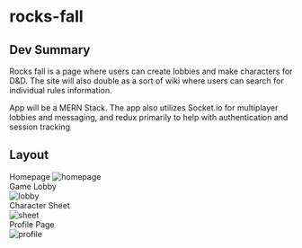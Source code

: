 # rocks-fall
## Dev Summary
  Rocks fall is a page where users can create lobbies and make characters for D&D. The site will also double as a sort of wiki where users
can search for individual rules information.
  
  App will be a MERN Stack. The app also utilizes Socket.io for multiplayer lobbies and messaging, and redux primarily to help with authentication and session tracking
  
## Layout
  Homepage
![homepage](https://drive.google.com/uc?export=view&id=1txYgHhwzFsHl5Hd3bCj2jkX_EyeAnH5a)  
  Game Lobby  
![lobby](https://drive.google.com/uc?export=view&id=1s5fwdt_Mklv9lEpwkODCbKbXNbj4vbc5)  
  Character Sheet  
![sheet](https://drive.google.com/uc?export=view&id=1AtqJX_FacaiyUM8UNDbONDvtyiPDpWun)
  <br/>Profile Page  
![profile](https://drive.google.com/uc?export=view&id=1vgRSnXRWr649SZI1vczm8crilDUcMjwG)  
